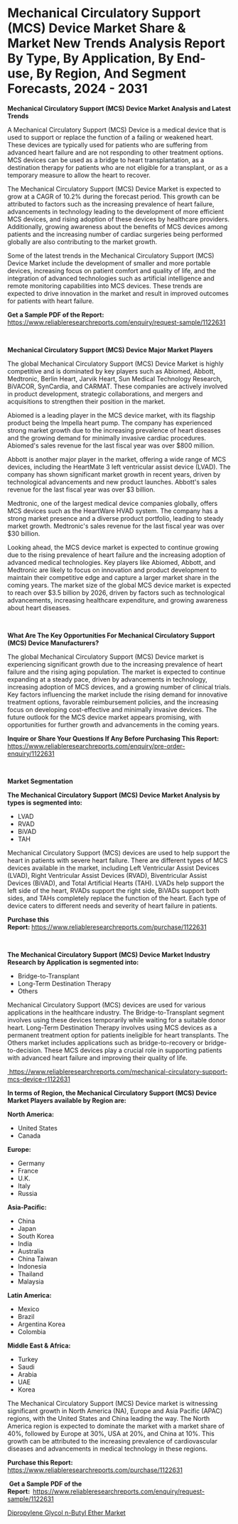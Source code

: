 <p><h1>Mechanical Circulatory Support (MCS) Device Market Share & Market New Trends Analysis Report By Type, By Application, By End-use, By Region, And Segment Forecasts, 2024 - 2031</h1></p><p><strong>Mechanical Circulatory Support (MCS) Device Market Analysis and Latest Trends</strong></p>
<p><p>A Mechanical Circulatory Support (MCS) Device is a medical device that is used to support or replace the function of a failing or weakened heart. These devices are typically used for patients who are suffering from advanced heart failure and are not responding to other treatment options. MCS devices can be used as a bridge to heart transplantation, as a destination therapy for patients who are not eligible for a transplant, or as a temporary measure to allow the heart to recover.</p><p>The Mechanical Circulatory Support (MCS) Device Market is expected to grow at a CAGR of 10.2% during the forecast period. This growth can be attributed to factors such as the increasing prevalence of heart failure, advancements in technology leading to the development of more efficient MCS devices, and rising adoption of these devices by healthcare providers. Additionally, growing awareness about the benefits of MCS devices among patients and the increasing number of cardiac surgeries being performed globally are also contributing to the market growth.</p><p>Some of the latest trends in the Mechanical Circulatory Support (MCS) Device Market include the development of smaller and more portable devices, increasing focus on patient comfort and quality of life, and the integration of advanced technologies such as artificial intelligence and remote monitoring capabilities into MCS devices. These trends are expected to drive innovation in the market and result in improved outcomes for patients with heart failure.</p></p>
<p><strong>Get a Sample PDF of the Report:&nbsp;</strong> <a href="https://www.reliableresearchreports.com/enquiry/request-sample/1122631">https://www.reliableresearchreports.com/enquiry/request-sample/1122631</a></p>
<p>&nbsp;</p>
<p><strong>Mechanical Circulatory Support (MCS) Device Major Market Players</strong></p>
<p><p>The global Mechanical Circulatory Support (MCS) Device Market is highly competitive and is dominated by key players such as Abiomed, Abbott, Medtronic, Berlin Heart, Jarvik Heart, Sun Medical Technology Research, BiVACOR, SynCardia, and CARMAT. These companies are actively involved in product development, strategic collaborations, and mergers and acquisitions to strengthen their position in the market.</p><p>Abiomed is a leading player in the MCS device market, with its flagship product being the Impella heart pump. The company has experienced strong market growth due to the increasing prevalence of heart diseases and the growing demand for minimally invasive cardiac procedures. Abiomed's sales revenue for the last fiscal year was over $800 million.</p><p>Abbott is another major player in the market, offering a wide range of MCS devices, including the HeartMate 3 left ventricular assist device (LVAD). The company has shown significant market growth in recent years, driven by technological advancements and new product launches. Abbott's sales revenue for the last fiscal year was over $3 billion.</p><p>Medtronic, one of the largest medical device companies globally, offers MCS devices such as the HeartWare HVAD system. The company has a strong market presence and a diverse product portfolio, leading to steady market growth. Medtronic's sales revenue for the last fiscal year was over $30 billion.</p><p>Looking ahead, the MCS device market is expected to continue growing due to the rising prevalence of heart failure and the increasing adoption of advanced medical technologies. Key players like Abiomed, Abbott, and Medtronic are likely to focus on innovation and product development to maintain their competitive edge and capture a larger market share in the coming years. The market size of the global MCS device market is expected to reach over $3.5 billion by 2026, driven by factors such as technological advancements, increasing healthcare expenditure, and growing awareness about heart diseases.</p></p>
<p>&nbsp;</p>
<p><strong>What Are The Key Opportunities For Mechanical Circulatory Support (MCS) Device Manufacturers?</strong></p>
<p><p>The global Mechanical Circulatory Support (MCS) Device market is experiencing significant growth due to the increasing prevalence of heart failure and the rising aging population. The market is expected to continue expanding at a steady pace, driven by advancements in technology, increasing adoption of MCS devices, and a growing number of clinical trials. Key factors influencing the market include the rising demand for innovative treatment options, favorable reimbursement policies, and the increasing focus on developing cost-effective and minimally invasive devices. The future outlook for the MCS device market appears promising, with opportunities for further growth and advancements in the coming years.</p></p>
<p><strong>Inquire or Share Your Questions If Any Before Purchasing This Report:</strong> <a href="https://www.reliableresearchreports.com/enquiry/pre-order-enquiry/1122631">https://www.reliableresearchreports.com/enquiry/pre-order-enquiry/1122631</a></p>
<p>&nbsp;</p>
<p><strong>Market Segmentation</strong></p>
<p><strong>The Mechanical Circulatory Support (MCS) Device Market Analysis by types is segmented into:</strong></p>
<p><ul><li>LVAD</li><li>RVAD</li><li>BiVAD</li><li>TAH</li></ul></p>
<p><p>Mechanical Circulatory Support (MCS) devices are used to help support the heart in patients with severe heart failure. There are different types of MCS devices available in the market, including Left Ventricular Assist Devices (LVAD), Right Ventricular Assist Devices (RVAD), Biventricular Assist Devices (BiVAD), and Total Artificial Hearts (TAH). LVADs help support the left side of the heart, RVADs support the right side, BiVADs support both sides, and TAHs completely replace the function of the heart. Each type of device caters to different needs and severity of heart failure in patients.</p></p>
<p><strong>Purchase this Report:&nbsp;</strong><a href="https://www.reliableresearchreports.com/purchase/1122631">https://www.reliableresearchreports.com/purchase/1122631</a></p>
<p>&nbsp;</p>
<p><strong>The Mechanical Circulatory Support (MCS) Device Market Industry Research by Application is segmented into:</strong></p>
<p><ul><li>Bridge-to-Transplant</li><li>Long-Term Destination Therapy</li><li>Others</li></ul></p>
<p><p>Mechanical Circulatory Support (MCS) devices are used for various applications in the healthcare industry. The Bridge-to-Transplant segment involves using these devices temporarily while waiting for a suitable donor heart. Long-Term Destination Therapy involves using MCS devices as a permanent treatment option for patients ineligible for heart transplants. The Others market includes applications such as bridge-to-recovery or bridge-to-decision. These MCS devices play a crucial role in supporting patients with advanced heart failure and improving their quality of life.</p></p>
<p><a href="https://www.reliableresearchreports.com/mechanical-circulatory-support-mcs-device-r1122631">&nbsp;https://www.reliableresearchreports.com/mechanical-circulatory-support-mcs-device-r1122631</a></p>
<p><strong>In terms of Region, the Mechanical Circulatory Support (MCS) Device Market Players available by Region are:</strong></p>
<p>
    <p> <strong> North America: </strong>
        <ul>
            <li>United States</li>
            <li>Canada</li>
        </ul>
        </p> 
    <p> <strong> Europe: </strong>
        <ul>
            <li>Germany</li>
            <li>France</li>
            <li>U.K.</li>
            <li>Italy</li>
            <li>Russia</li>
        </ul>
        </p> 
    <p> <strong> Asia-Pacific: </strong>
        <ul>
            <li>China</li>
            <li>Japan</li>
            <li>South Korea</li>
            <li>India</li>
            <li>Australia</li>
            <li>China Taiwan</li>
            <li>Indonesia</li>
            <li>Thailand</li>
            <li>Malaysia</li>
        </ul>
        </p> 
    <p> <strong> Latin America: </strong>
        <ul>
            <li>Mexico</li>
            <li>Brazil</li>
            <li>Argentina Korea</li>
            <li>Colombia</li>
        </ul>
        </p> 
    <p> <strong> Middle East & Africa: </strong>
        <ul>
            <li>Turkey</li>
            <li>Saudi</li>
            <li>Arabia</li>
            <li>UAE</li>
            <li>Korea</li>
        </ul>
    </p>
    </p>
<p><p>The Mechanical Circulatory Support (MCS) Device market is witnessing significant growth in North America (NA), Europe and Asia Pacific (APAC) regions, with the United States and China leading the way. The North America region is expected to dominate the market with a market share of 40%, followed by Europe at 30%, USA at 20%, and China at 10%. This growth can be attributed to the increasing prevalence of cardiovascular diseases and advancements in medical technology in these regions.</p></p>
<p><strong>Purchase this Report: </strong><a href="https://www.reliableresearchreports.com/purchase/1122631">https://www.reliableresearchreports.com/purchase/1122631</a></p>
<p>&nbsp;<strong>Get a Sample PDF of the Report:&nbsp;&nbsp;</strong><a href="https://www.reliableresearchreports.com/enquiry/request-sample/1122631">https://www.reliableresearchreports.com/enquiry/request-sample/1122631</a></p>
<p><strong></strong></p>
<p><p><a href="https://chivalrous-flock-a86.notion.site/Dipropylene-Glycol-n-Butyl-Ether-Market-Outlook-Industry-Overview-and-Forecast-2024-to-2031-e4754c5ee42a4e0eb95793a4eded5090">Dipropylene Glycol n-Butyl Ether Market</a></p></p>